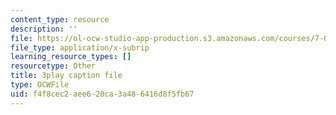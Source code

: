 ```yaml
---
content_type: resource
description: ''
file: https://ol-ocw-studio-app-production.s3.amazonaws.com/courses/7-01sc-fundamentals-of-biology-fall-2011/f4f8cec2aee620ca3a486416d8f5fb67_QTb6YsxMbBY.srt
file_type: application/x-subrip
learning_resource_types: []
resourcetype: Other
title: 3play caption file
type: OCWFile
uid: f4f8cec2-aee6-20ca-3a48-6416d8f5fb67
---
```

